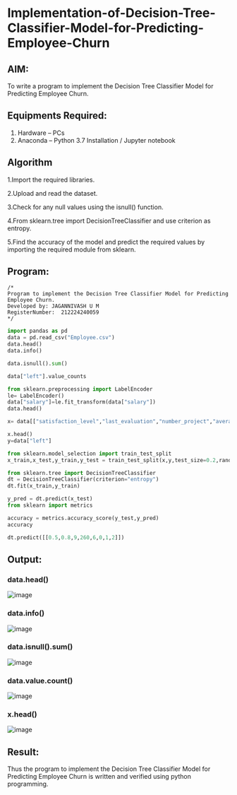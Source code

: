 # Implementation-of-Decision-Tree-Classifier-Model-for-Predicting-Employee-Churn

## AIM:
To write a program to implement the Decision Tree Classifier Model for Predicting Employee Churn.

## Equipments Required:
1. Hardware – PCs
2. Anaconda – Python 3.7 Installation / Jupyter notebook

## Algorithm
1.Import the required libraries.

2.Upload and read the dataset.

3.Check for any null values using the isnull() function.

4.From sklearn.tree import DecisionTreeClassifier and use criterion as entropy.

5.Find the accuracy of the model and predict the required values by importing the required module from sklearn.

## Program:
```
/*
Program to implement the Decision Tree Classifier Model for Predicting Employee Churn.
Developed by: JAGANNIVASH U M
RegisterNumber:  212224240059
*/
```
```py
import pandas as pd
data = pd.read_csv("Employee.csv")
data.head()
data.info()

data.isnull().sum()

data["left"].value_counts

from sklearn.preprocessing import LabelEncoder
le= LabelEncoder()
data["salary"]=le.fit_transform(data["salary"])
data.head()

x= data[["satisfaction_level","last_evaluation","number_project","average_montly_hours","time_spend_company","Work_accident","promotion_last_5years","salary"]]

x.head()
y=data["left"]

from sklearn.model_selection import train_test_split
x_train,x_test,y_train,y_test = train_test_split(x,y,test_size=0.2,random_state = 100)

from sklearn.tree import DecisionTreeClassifier
dt = DecisionTreeClassifier(criterion="entropy")
dt.fit(x_train,y_train)

y_pred = dt.predict(x_test)
from sklearn import metrics

accuracy = metrics.accuracy_score(y_test,y_pred)
accuracy

dt.predict([[0.5,0.8,9,260,6,0,1,2]])
```

## Output:
### data.head()
![image](https://github.com/user-attachments/assets/98eef73c-2479-44cd-97f1-3ac46bb7d1a1)

### data.info()
![image](https://github.com/user-attachments/assets/2e8d346f-4516-4b92-9980-50dbff896d94)
### data.isnull().sum()
![image](https://github.com/user-attachments/assets/564a2a51-bd21-47bf-839e-11e6c7aea295)
### data.value.count()
![image](https://github.com/user-attachments/assets/2003a4f8-7cb3-4a25-9f6e-1b976ceae554)
### x.head()
![image](https://github.com/user-attachments/assets/d113439b-4eea-4ee8-9eba-97399f9170e8)


## Result:
Thus the program to implement the  Decision Tree Classifier Model for Predicting Employee Churn is written and verified using python programming.
